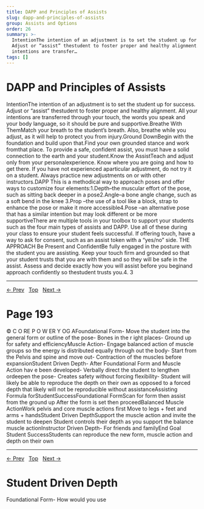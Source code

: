 ```yaml
---
title: DAPP and Principles of Assists
slug: dapp-and-principles-of-assists
group: Assists and Options
order: 26
summary: >-
  IntentionThe intention of an adjustment is to set the student up for success.
  Adjust or “assist” thestudent to foster proper and healthy alignment. All your
  intentions are transfer…
tags: []
---
```

# DAPP and Principles of Assists

IntentionThe intention of an adjustment is to set the student up for success. Adjust or “assist” thestudent to foster proper and healthy alignment. All your intentions are transferred through your touch, the words you speak and your body language, so it should be pure and supportive.Breathe With ThemMatch your breath to the student’s breath. Also, breathe while you adjust, as it will help to protect you from injury.Ground DownBegin with the foundation and build upon that.Find your own grounded stance and work fromthat place. To provide a safe, confident assist, you must have a solid connection to the earth and your student.Know the AssistTeach and adjust only from your personalexperience. Know where you are going and how to get there. If you have not experienced aparticular adjustment, do not try it on a student. Always practice new adjustments on or with other instructors.DAPP This is a methodical way to approach poses and offer ways to customize four elements:1.Depth–the muscular effort of the pose, such as sitting back deeper in a pose2.Angle–a bone angle change, such as a soft bend in the knee 3.Prop –the use of a tool like a block, strap to enhance the pose or make it more accessible4.Pose –an alternative pose that has a similar intention but may look different or be more supportiveThere are multiple tools in your toolbox to support your students such as the four main types of assists and DAPP. Use all of these during your class to ensure your student feels successful. If offering touch, have a way to ask for consent, such as an assist token with a “yes/no” side.
THE APPROACH Be Present and ConfidentBe fully engaged in the posture with the student you are assisting. Keep your touch firm and grounded so that your student trusts that you are with them and so they will be safe in the assist. Assess and decide exactly how you will assist before you beginand approach confidently so thestudent trusts you.4. 3

---
[← Prev](/pages/page-191.md) &nbsp; [Top](/index.md) &nbsp; [Next →](/pages/page-193.md)

# Page 193

© C O RE P O W ER Y OG AFoundational Form- Move the student into the general form or outline of the pose- Bones in the r ight places- Ground up for safety and efficiencyMuscle Action- Engage balanced action of muscle groups so the energy is distributed equally through out the body- Start from the Pelvis and spine and move out- Contraction of the muscles before expansionStudent Driven Depth- After Foundational Form and Muscle Action hav e been developed- Verbally direct the student to lengthen ordeepen the pose- Creates safety without forcing flexibility- Student will likely be able to reproduce the depth on their own as opposed to a forced depth that likely will not be reproducible without assistanceAssisting Formula forStudentSuccessFoundational FormScan for form then assist from the ground up After the form is set then proceedBalanced Muscle ActionWork pelvis and core muscle actions first Move to legs + feet and arms + handsStudent Driven DepthSupport the muscle action and invite the student to deepen Student controls their depth as you support the balance muscle actionInstructor Driven Depth- For friends and familyEnd Goal Student SuccessStudents can reproduce the new form, muscle action and depth on their own

---
[← Prev](/pages/page-192.md) &nbsp; [Top](/index.md) &nbsp; [Next →](/pages/page-194.md)

# Student Driven Depth

Foundational Form- How would you use
